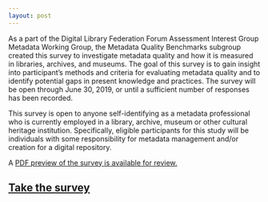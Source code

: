 ```yaml
---
layout: post
---
```

As a part of the Digital Library Federation Forum Assessment Interest Group Metadata Working Group, the Metadata Quality Benchmarks subgroup created this survey to investigate metadata quality and how it is measured in libraries, archives, and museums. The goal of this survey is to gain insight into participant’s methods and criteria for evaluating metadata quality and to identify potential gaps in present knowledge and practices. The survey will be open through June 30, 2019, or until a sufficient number of responses has been recorded. 

This survey is open to anyone self-identifying as a metadata professional who is currently employed in a library, archive, museum or other cultural heritage institution. Specifically, eligible participants for this study will be individuals with some responsibility for metadata management and/or creation for a digital repository.

A [PDF preview of the survey is available for review.](https://dlfmetadataassessment.github.io/MetadataBenchmarks/assets/Survey%20of%20Metadata%20Quality%20Benchmarks.pdf)

## [Take the survey](https://survey.az1.qualtrics.com/jfe/form/SV_6tKwGoSvJDuj5uR)
